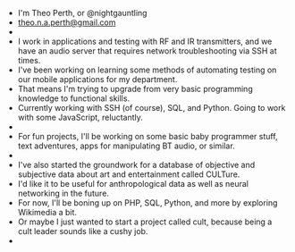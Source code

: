- I'm Theo Perth, or @nightgauntling
- theo.n.a.perth@gmail.com
-
- I work in applications and testing with RF and IR transmitters, and we have an audio server that requires network troubleshooting via SSH at times. 
- I've been working on learning some methods of automating testing on our mobile applications for my department. 
- That means I'm trying to upgrade from very basic programming knowledge to functional skills.
- Currently working with SSH (of course), SQL, and Python. Going to work with some JavaScript, reluctantly. 
- 
- For fun projects, I'll be working on some basic baby programmer stuff, text adventures, apps for manipulating BT audio, or similar. 
- 
- I've also started the groundwork for a database of objective and subjective data about art and entertainment called CULTure. 
- I'd like it to be useful for anthropological data as well as neural networking in the future. 
- For now, I'll be boning up on PHP, SQL, Python, and more by exploring Wikimedia a bit.
- Or maybe I just wanted to start a project called cult, because being a cult leader sounds like a cushy job.
-
